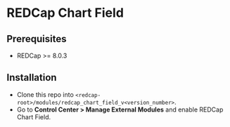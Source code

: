 # REDCap Chart Field

## Prerequisites
- REDCap >= 8.0.3

## Installation
- Clone this repo into `<redcap-root>/modules/redcap_chart_field_v<version_number>`.
- Go to **Control Center > Manage External Modules** and enable REDCap Chart Field.
